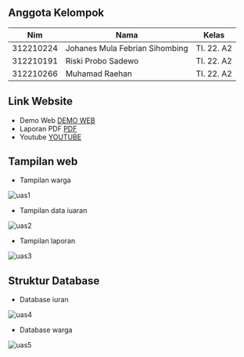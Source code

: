 ## Anggota Kelompok
| Nim  | Nama | Kelas | 
| ------------- | ------------- | ------------- |
| 312210224 | Johanes Mula Febrian Sihombing | TI. 22. A2  |
| 312210191 | Riski Probo Sadewo | TI. 22. A2  |
| 312210266 | Muhamad Raehan | TI. 22. A2  |

## Link Website
- Demo Web [DEMO WEB](https://iuranrtkel5.000webhostapp.com/)
- Laporan PDF [PDF]()
- Youtube [YOUTUBE]()


## Tampilan web
- Tampilan warga
  
![uas1](https://github.com/mullf/ProjectUAS_Web_Kel5/assets/115521049/96fd2f8f-10ff-4620-9752-4b67baf27da5)
- Tampilan data iuaran
  
![uas2](https://github.com/mullf/ProjectUAS_Web_Kel5/assets/115521049/37886156-3d4d-4354-b374-8da71916ee00)
- Tampilan laporan
  
![uas3](https://github.com/mullf/ProjectUAS_Web_Kel5/assets/115521049/3042d09e-fe53-4c10-b17f-b22caca853bc)


## Struktur Database

- Database iuran
  
![uas4](https://github.com/mullf/ProjectUAS_Web_Kel5/assets/115521049/2342c094-1594-415d-8782-c7e808c4d117)
- Database warga
  
![uas5](https://github.com/mullf/ProjectUAS_Web_Kel5/assets/115521049/54eba6fc-b63d-4108-bc1a-ec19dc5cca5c)

